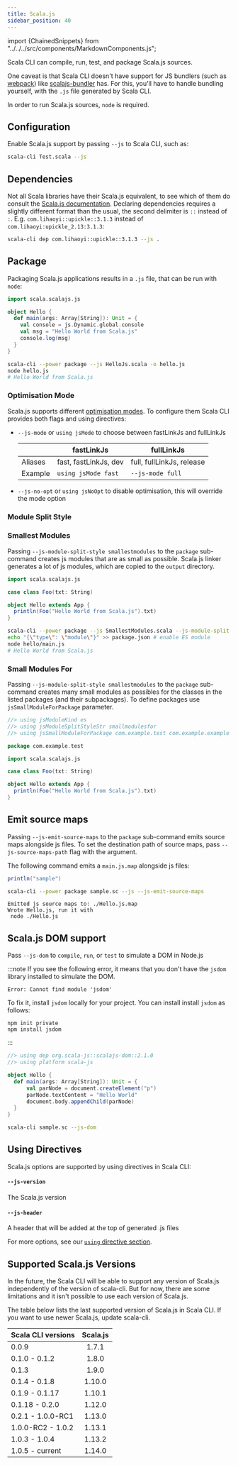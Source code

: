 ```yaml
---
title: Scala.js
sidebar_position: 40
---
```


import {ChainedSnippets} from "../../../src/components/MarkdownComponents.js";

Scala CLI can compile, run, test, and package Scala.js sources.

One caveat is that Scala CLI doesn't have support for JS bundlers (such as [webpack](https://webpack.js.org))
like [scalajs-bundler](https://github.com/scalacenter/scalajs-bundler) has.
For this, you'll have to handle bundling yourself, with the `.js` file generated by Scala CLI.

In order to run Scala.js sources, `node` is required.

## Configuration

Enable Scala.js support by passing `--js` to Scala CLI, such as:

```bash ignore
scala-cli Test.scala --js
```

## Dependencies

Not all Scala libraries have their Scala.js equivalent, to see which of them do consult the [Scala.js documentation](https://www.scala-js.org/libraries/libs.html).
Declaring dependencies requires a slightly different format than the usual, the second delimiter is `::` instead of `:`.
E.g. `com.lihaoyi::upickle::3.1.3` instead of `com.lihaoyi:upickle_2.13:3.1.3`:
```bash ignore
scala-cli dep com.lihaoyi::upickle::3.1.3 --js .
```

## Package

Packaging Scala.js applications results in a `.js` file, that can be run with `node`:

```scala title=HelloJs.scala
import scala.scalajs.js

object Hello {
  def main(args: Array[String]): Unit = {
    val console = js.Dynamic.global.console
    val msg = "Hello World from Scala.js"
    console.log(msg)
  }
}
```

```bash
scala-cli --power package --js HelloJs.scala -o hello.js
node hello.js
# Hello World from Scala.js
```

<!-- Expected:
Hello World from Scala.js
-->

### Optimisation Mode

Scala.js supports different [optimisation modes](https://www.scala-js.org/doc/project/building.html).
To configure them Scala CLI provides both flags and using directives:
- `--js-mode` or `using jsMode` to choose between fastLinkJs and fullLinkJs

  |         | fastLinkJs            | fullLinkJs                |
  |---------|-----------------------|---------------------------|
  | Aliases | fast, fastLinkJs, dev | full, fullLinkJs, release |
  | Example | `using jsMode fast`   | `--js-mode full`          |

- `--js-no-opt` or `using jsNoOpt` to disable optimisation, this will override the mode option

### Module Split Style

### Smallest Modules

Passing `--js-module-split-style smallestmodules` to the `package` sub-command creates js modules that are as small as possible.
Scala.js linker generates a lot of js modules, which are copied to the `output` directory.

```scala title=SmallestModules.scala
import scala.scalajs.js

case class Foo(txt: String)

object Hello extends App {
  println(Foo("Hello World from Scala.js").txt)
}
```

```bash
scala-cli --power package --js SmallestModules.scala --js-module-split-style smallestmodules --js-module-kind es --output hello
echo "{\"type\": \"module\"}" >> package.json # enable ES module
node hello/main.js
# Hello World from Scala.js
```

<!-- Expected:
Hello World from Scala.js
-->

### Small Modules For

Passing `--js-module-split-style smallestmodules` to the `package` sub-command creates many small modules as possibles for the classes in the listed packages (and their subpackages). To define packages use `jsSmallModuleForPackage` parameter.

```scala title=SmallestModules.scala
//> using jsModuleKind es
//> using jsModuleSplitStyleStr smallmodulesfor
//> using jsSmallModuleForPackage com.example.test com.example.example

package com.example.test

import scala.scalajs.js

case class Foo(txt: String)

object Hello extends App {
  println(Foo("Hello World from Scala.js").txt)
}
```

## Emit source maps

Passing `--js-emit-source-maps` to the `package` sub-command emits source maps alongside js files. To set the destination path of source maps, pass `--js-source-maps-path` flag with the argument.

The following command emits a `main.js.map` alongside js files:

```scala title=sample.sc
println("sample")
```

<ChainedSnippets>

```bash
scala-cli --power package sample.sc --js --js-emit-source-maps
```

```text
Emitted js source maps to: ./Hello.js.map
Wrote Hello.js, run it with
 node ./Hello.js
```

</ChainedSnippets>

## Scala.js DOM support

Pass `--js-dom` to `compile`, `run`, or `test` to simulate a DOM in Node.js

:::note
If you see the following error, it means that you don't have the `jsdom` library installed to simulate the DOM.
```
Error: Cannot find module 'jsdom'
```
To fix it, install `jsdom` locally for your project. You can install install `jsdom` as follows:
```
npm init private
npm install jsdom
```
:::

```scala title=Hello.scala
//> using dep org.scala-js::scalajs-dom::2.1.0
//> using platform scala-js

object Hello {
  def main(args: Array[String]): Unit = {
      val parNode = document.createElement("p")
      parNode.textContent = "Hello World"
      document.body.appendChild(parNode)
  }
}
```

```bash
scala-cli sample.sc --js-dom
```

## Using Directives

Scala.js options are supported by using directives in Scala CLI:

#### `--js-version`

The Scala.js version

 #### `--js-header`

 A header that will be added at the top of generated .js files

For more options, see our [`using` directive section](../../reference/directives.md#scalajs-options).

## Supported Scala.js Versions

In the future, the Scala CLI will be able to support any version of Scala.js independently of the version of scala-cli. But for now, there are some limitations and it isn't possible to use each version of Scala.js.

The table below lists the last supported version of Scala.js in Scala CLI. If you want to use newer Scala.js, update scala-cli.

| Scala CLI versions | Scala.js |
|--------------------|:--------:|
| 0.0.9              |  1.7.1   |
| 0.1.0 - 0.1.2      |  1.8.0   |
| 0.1.3              |  1.9.0   |
| 0.1.4 - 0.1.8      |  1.10.0  |
| 0.1.9 - 0.1.17     |  1.10.1  |
| 0.1.18 - 0.2.0     |  1.12.0  |
| 0.2.1 - 1.0.0-RC1  |  1.13.0  |
| 1.0.0-RC2 - 1.0.2  |  1.13.1  |
| 1.0.3 - 1.0.4      |  1.13.2  |
| 1.0.5 - current    |  1.14.0  |
